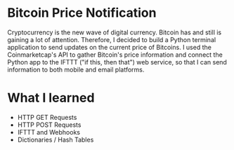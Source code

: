 # Bitcoin Price Notification
Cryptocurrency is the new wave of digital currency. Bitcoin has and still is gaining a lot of attention. Therefore, I decided to build a Python terminal application to send updates on the current price of Bitcoins. I used the Coinmarketcap's API to gather Bitcoin's price information and connect the Python app to the IFTTT ("if this, then that") web service, so that I can send information to both mobile and email platforms.

# What I learned
- HTTP GET Requests
- HTTP POST Requests
- IFTTT and Webhooks
- Dictionaries / Hash Tables
